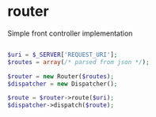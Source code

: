 # router

Simple front controller implementation

```php

$uri = $_SERVER['REQUEST_URI'];
$routes = array(/* parsed from json */);

$router = new Router($routes);
$dispatcher = new Dispatcher();

$route = $router->route($uri);
$dispatcher->dispatch($route);

